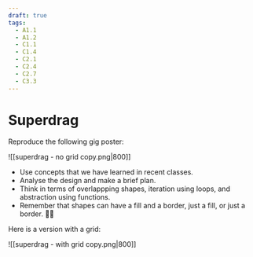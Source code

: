 ```yaml
---
draft: true
tags:
  - A1.1
  - A1.2
  - C1.1
  - C1.4
  - C2.1
  - C2.4
  - C2.7
  - C3.3
---
```

# Superdrag 

Reproduce the following gig poster:

![[superdrag - no grid copy.png|800]]

- Use concepts that we have learned in recent classes.
- Analyse the design and make a brief plan.
- Think in terms of overlappping shapes, iteration using loops, and abstraction using functions.
- Remember that shapes can have a fill and a border, just a fill, or just a border. 👍🏼

Here is a version with a grid:

![[superdrag - with grid copy.png|800]]
